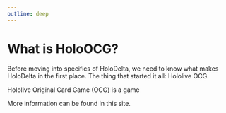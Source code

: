 ```yaml
---
outline: deep
---
```


# What is HoloOCG?

Before moving into specifics of HoloDelta, we need to know what makes HoloDelta in the first place.
The thing that started it all: Hololive OCG.

Hololive Original Card Game (OCG) is a game

More information can be found in this site.
